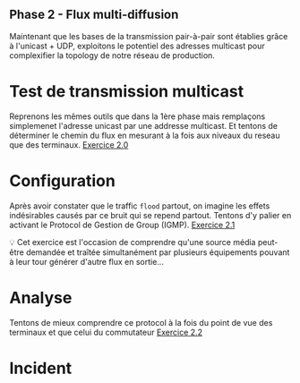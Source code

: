 Phase 2 - Flux multi-diffusion
------------------------------

Maintenant que les bases de la transmission pair-à-pair sont établies grâce à l'unicast + UDP,
exploitons le potentiel des adresses multicast pour complexifier la topology de notre réseau de
production.  


# Test de transmission multicast

Reprenons les mêmes outils que dans la 1ère phase mais remplaçons simplemenet l'adresse unicast par
une addresse multicast. Et tentons de déterminer le chemin du flux en mesurant à la fois aux niveaux du reseau que des terminaux. [Exercice 2.0](./Phase-2.0/README.md) 

# Configuration

Après avoir constater que le traffic `flood` partout, on imagine les effets indésirables causés par ce bruit qui se repend partout.
Tentons d'y palier en activant le Protocol de Gestion de Group (IGMP). [Exercice 2.1](./Phase-2.1/README.md)

💡 Cet exercice est l'occasion de comprendre qu'une source média peut-être demandée et traîtée
simultanément par plusieurs équipements pouvant à leur tour générer d'autre flux en sortie...

# Analyse

Tentons de mieux comprendre ce protocol à la fois du point de vue des terminaux et que celui du
commutateur [Exercice 2.2](./Phase-2.2/README.md)

# Incident

